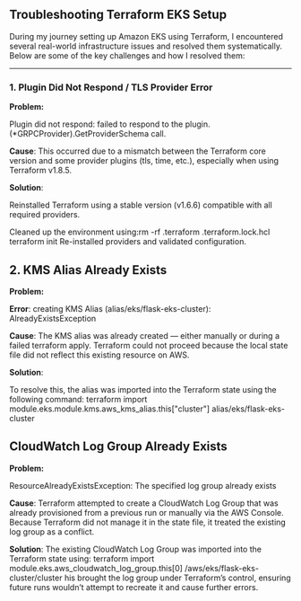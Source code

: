 ## Troubleshooting Terraform EKS Setup

During my journey setting up Amazon EKS using Terraform, I encountered several real-world infrastructure issues and resolved them systematically.
Below are some of the key challenges and how I resolved them:

---

###  1. Plugin Did Not Respond / TLS Provider Error

**Problem:**


Plugin did not respond: failed to respond to the plugin.(*GRPCProvider).GetProviderSchema call.


**Cause**:
This occurred due to a mismatch between the Terraform core version and some provider plugins (tls, time, etc.), especially when using Terraform v1.8.5.

**Solution**:

Reinstalled Terraform using a stable version (v1.6.6) compatible with all required providers.

Cleaned up the environment using:rm -rf .terraform .terraform.lock.hcl
terraform init
Re-installed providers and validated configuration.




 ##  2. KMS Alias Already Exists

**Problem:**


**Error**: creating KMS Alias (alias/eks/flask-eks-cluster): AlreadyExistsException


**Cause**:
The KMS alias was already created — either manually or during a failed terraform apply. Terraform could not proceed because the local state file did not reflect this existing resource on AWS.

**Solution**:

To resolve this, the alias was imported into the Terraform state using the following command:
 terraform import module.eks.module.kms.aws_kms_alias.this["cluster"] alias/eks/flask-eks-cluster



##  CloudWatch Log Group Already Exists

**Problem:**

ResourceAlreadyExistsException: The specified log group already exists

**Cause**:
Terraform attempted to create a CloudWatch Log Group that was already provisioned from a previous run or manually via the AWS Console. Because Terraform did not manage it in the state file, it treated the existing log group as a conflict.

**Solution**:
The existing CloudWatch Log Group was imported into the Terraform state using:
terraform import module.eks.aws_cloudwatch_log_group.this[0] /aws/eks/flask-eks-cluster/cluster
his brought the log group under Terraform’s control, ensuring future runs wouldn’t attempt to recreate it and cause further errors.
